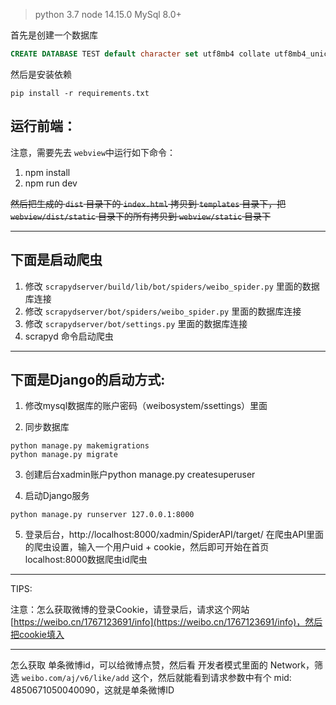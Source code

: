 > python 3.7
> node 14.15.0
> MySql 8.0+


首先是创建一个数据库

```sql
CREATE DATABASE TEST default character set utf8mb4 collate utf8mb4_unicode_ci;
```

然后是安装依赖

```shell
pip install -r requirements.txt
```

## 运行前端：

注意，需要先去 `webview`中运行如下命令：

1. npm install
2. npm run dev

~~然后把生成的 `dist` 目录下的 `index.html` 拷贝到 `templates` 目录下，把 `webview/dist/static` 目录下的所有拷贝到 `webview/static` 目录下~~

---

## 下面是启动爬虫

1. 修改 `scrapydserver/build/lib/bot/spiders/weibo_spider.py` 里面的数据库连接
2. 修改 `scrapydserver/bot/spiders/weibo_spider.py` 里面的数据库连接
3. 修改 `scrapydserver/bot/settings.py` 里面的数据库连接
3. scrapyd 命令启动爬虫

---

## 下面是Django的启动方式:

1. 修改mysql数据库的账户密码（weibosystem/ssettings）里面

2. 同步数据库 

```shell
python manage.py makemigrations 
python manage.py migrate
```

3. 创建后台xadmin账户python manage.py createsuperuser

4. 启动Django服务

```shell
python manage.py runserver 127.0.0.1:8000
```

5. 登录后台，http://localhost:8000/xadmin/SpiderAPI/target/ 在爬虫API里面的爬虫设置，输入一个用户uid + cookie，然后即可开始在首页localhost:8000数据爬虫id爬虫

---

TIPS:

注意：怎么获取微博的登录Cookie，请登录后，请求这个网站 [https://weibo.cn/1767123691/info](https://weibo.cn/1767123691/info)，然后把cookie填入

---

怎么获取 单条微博id，可以给微博点赞，然后看 开发者模式里面的 Network，筛选 `weibo.com/aj/v6/like/add` 这个，然后就能看到请求参数中有个 mid: 4850671050040090，这就是单条微博ID

